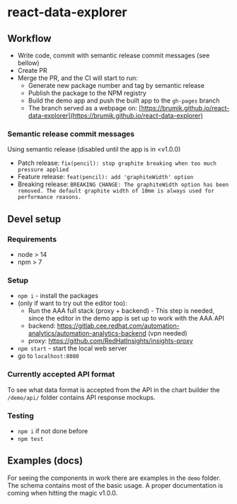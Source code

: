 # react-data-explorer

## Workflow
* Write code, commit with semantic release commit messages (see bellow)
* Create PR
* Merge the PR, and the CI will start to run:
    * Generate new package number and tag by semantic release
    * Publish the package to the NPM registry
    * Build the demo app and push the built app to the `gh-pages` branch
    * The branch served as a webpage on: [https://brumik.github.io/react-data-explorer](https://brumik.github.io/react-data-explorer)

### Semantic release commit messages
Using semantic release (disabled until the app is in <v1.0.0)
* Patch release: `fix(pencil): stop graphite breaking when too much pressure applied`
* Feature release: `feat(pencil): add 'graphiteWidth' option`
* Breaking release: `BREAKING CHANGE: The graphiteWidth option has been removed.
The default graphite width of 10mm is always used for performance reasons.`

## Devel setup

### Requirements
* node > 14
* npm > 7

### Setup
* `npm i` - install the packages
* (only if want to try out the editor too):
    * Run the AAA full stack (proxy + backend) - This step is needed, since the editor in the demo app is set up to work with the AAA API
    * backend: https://gitlab.cee.redhat.com/automation-analytics/automation-analytics-backend (vpn needed)
    * proxy: https://github.com/RedHatInsights/insights-proxy
* `npm start` - start the local web server
* go to `localhost:8080`

### Currently accepted API format
To see what data format is accepted from the API in the chart builder the `/demo/api/` folder contains API response mockups.

### Testing
* `npm i` if not done before
* `npm test`

## Examples (docs)
For seeing the components in work there are examples in the `demo` folder. The schema contains most of the basic usage. A proper documentation is coming when hitting the magic v1.0.0.
